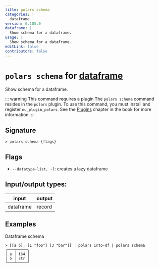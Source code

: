```yaml
---
title: polars schema
categories: |
  dataframe
version: 0.105.0
dataframe: |
  Show schema for a dataframe.
usage: |
  Show schema for a dataframe.
editLink: false
contributors: false
---
```

<!-- This file is automatically generated. Please edit the command in https://github.com/nushell/nushell instead. -->

# `polars schema` for [dataframe](/commands/categories/dataframe.md)

<div class='command-title'>Show schema for a dataframe.</div>

::: warning This command requires a plugin
The `polars schema` command resides in the `polars` plugin.
To use this command, you must install and register `nu_plugin_polars`.
See the [Plugins](/book/plugins.html) chapter in the book for more information.
:::


## Signature

```> polars schema {flags} ```

## Flags

 -  `--datatype-list, -l`: creates a lazy dataframe


## Input/output types:

| input     | output |
| --------- | ------ |
| dataframe | record |
## Examples

Dataframe schema
```nu
> [[a b]; [1 "foo"] [3 "bar"]] | polars into-df | polars schema
╭───┬─────╮
│ a │ i64 │
│ b │ str │
╰───┴─────╯
```
